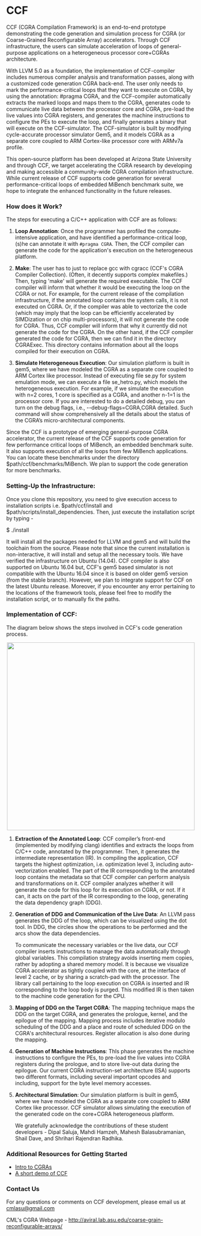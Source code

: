 # CCF

CCF (CGRA Compilation Framework) is an end-to-end prototype demonstrating the code generation and simulation process for CGRA (or Coarse-Grained Reconfigurable Array) accelerators. 
Through CCF infrastructure, the users can simulate acceleration of loops of general-purpose applications on a heterogeneous processor core+CGRAs architecture. 

With LLVM 5.0 as a foundation, the implementation of CCF-compiler includes numerous compiler analysis and transformation passes, along with a customized code generation CGRA back-end. 
The user only needs to mark the performance-critical loops that they want to execute on CGRA, by using the annotation: #pragma CGRA, 
and the CCF-compiler automatically extracts the marked loops and maps them to the CGRA, 
generates code to communicate live data between the processor core and CGRA, pre-load the live values into CGRA registers, 
and generates the machine instructions to configure the PEs to execute the loop, 
and finally generates a binary that will execute on the CCF-simulator.
The CCF-simulator is built by modifying cycle-accurate processor simulator Gem5, 
and it models CGRA as a separate core coupled to ARM Cortex-like processor core with ARMv7a profile.

This open-source platform has been developed at Arizona State University and through CCF, we target accelerating the CGRA research by developing and making accessible a community-wide CGRA compilation infrastructure.
While current release of CCF supports code generation for several performance-critical loops of embedded MiBench benchmark suite, 
we hope to integrate the enhanced functionality in the future releases.


### How does it Work?

The steps for executing a C/C++ application with CCF are as follows:

1.	**Loop Annotation**: Once the programmer has profiled the compute-intensive application, 
and have identified a performance-critical loop, (s)he can annotate it with `#pragma CGRA`. 
Then, the CCF compiler can generate the code for the application's execution on the heterogeneous platform.

2. **Make**: The user has to just to replace gcc with cgracc (CCF's CGRA Compiler Collection). 
(Often, it decently supports complex makefiles.) Then, typing 'make' will generate the required executable.
The CCF compiler will inform that whether it would be executing the loop on the CGRA or not. 
For example, for the current release of the compilation infrastructure, if the annotated loop contains the system calls, it is not executed on CGRA. 
Or, if the compiler was able to vectorize the code 
(which may imply that the loop can be efficiently accelerated by SIMDization or on chip multi-processors), 
it will not generate the code for CGRA. 
Thus, CCF compiler will inform that why it currently did not generate the code for the CGRA. 
On the other hand, if the CCF compiler generated the code for CGRA, then we can find it in the directory CGRAExec. 
This directory contains information about all the loops compiled for their execution on CGRA.

3. **Simulate Heterogeneous Execution**: 
Our simulation platform is built in gem5, where we have modeled the CGRA as a separate core coupled to ARM Cortex like processor. 
Instead of executing file se.py for system emulation mode, we can execute a file se_hetro.py, which models the heterogeneous execution. 
For example, if we simulate the execution with n=2 cores, 1 core is specified as a CGRA, and another n-1=1 is the processor core. 
If you are interested to do a detailed debug, you can turn on the debug flags, i.e., --debug-flags=CGRA,CGRA detailed. 
Such command will show comprehensively all the details about the status of the CGRA’s micro-architectural components.

Since the CCF is a prototype of emerging general-purpose CGRA accelerator, 
the current release of the CCF supports code generation for few performance critical loops of MiBench, an embedded benchmark suite. 
It also supports execution of all the loops from few MiBench applications.
You can locate these benchmarks under the directory $path/ccf/benchmarks/MiBench.
We plan to support the code generation for more benchmarks.

### Setting-Up the Infrastructure:

Once you clone this repository, you need to give execution access to installation scripts i.e. $path/ccf/install and $path/scripts/install_dependencies. 
Then, just execute the installation script by typing -

$ ./install 

It will install all the packages needed for LLVM and gem5 and will build the toolchain from the source.
Please note that since the current installation is non-interactive, it will install and setup all the necessary tools.
We have verified the infrastructure on Ubuntu (14.04). 
CCF compiler is also supported on Ubuntu 16.04 but, CCF's gem5 based simulator is not compatible with the Ubuntu 16.04 
since it is based on older gem5 version (from the stable branch). 
However, we plan to integrate support for CCF on the latest Ubuntu release.
Moreover, if you encounter any error pertaining to the locations of the framework tools, please feel free to modify the installation script, or to manually fix the paths.


### Implementation of CCF:

The diagram below shows the steps involved in CCF's code generation process. 

<p align="center">
  <img src="http://aviral.lab.asu.edu/wp-content/uploads/2018/05/ccf.png"/ height="500">
</p>

1.  **Extraction of the Annotated Loop**:
    CCF compiler’s front-end (implemented by modifying clang) identifies and extracts the loops from C/C++ code, 
    annotated by the programmer. 
    Then, it generates the intermediate representation (IR). 
    In compiling the application, CCF targets the highest optimization, i.e. optimization level 3, 
    including auto-vectorization enabled. 
    The part of the IR corresponding to the annotated loop contains the metadata so that 
    CCF compiler can perform analysis and transformations on it. CCF compiler analyzes whether it will generate the code for this loop for its execution on CGRA, or not. If it can, it acts on the part of the IR corresponding to the loop, generating the data dependency graph (DDG).
 
 2.	**Generation of DDG and Communication of the Live Data**: An LLVM pass generates the DDG of the loop, 
    which can be visualized using the dot tool. In DDG, the circles show the operations to be performed
    and the arcs show the data dependencies. 
     
    To communicate the necessary variables or the live data, 
    our CCF compiler inserts instructions to manage the data automatically through global variables. 
    This compilation strategy avoids inserting mem copies, rather by adopting a shared memory model. 
    It is because we visualize CGRA accelerator as tightly coupled with the core, 
    at the interface of level 2 cache, or by sharing a scratch-pad with the processor.
    The library call pertaining to the loop execution on CGRA is inserted and IR corresponding to the loop body is purged. 
    This modified IR is then taken to the machine code generation for the CPU.
 
 3.	**Mapping of DDG on the Target CGRA**: The mapping technique maps the DDG on the target CGRA, 
    and generates the prologue, kernel, and the epilogue of the mapping. 
    Mapping process includes iterative modulo scheduling of the DDG 
    and a place and route of scheduled DDG on the CGRA's architectural resources.
    Register allocation is also done during the mapping.
    
4.	**Generation of Machine Instructions**:  ThIs phase generates the machine instructions to configure the PEs,
    to pre-load the live values into CGRA registers during the prologue, 
    and to store live-out data during the epilogue.
    Our current CGRA instruction-set architecture (ISA) supports two different formats, 
    including several important opcodes and including, support for the byte level memory accesses.
    
5.	**Architectural Simulation**: Our simulation platform is built in gem5, 
    where we have modeled the CGRA as a separate core coupled to ARM Cortex like processor.
    CCF simulator allows simulating the execution of the generated code on the core+CGRA heterogeneous platform.    

    We gratefully acknowledge the contributions of these student developers - 
    Dipal Saluja, 
    Mahdi Hamzeh, 
    Mahesh Balasubramanian,
    Shail Dave, and
    Shrihari Rajendran Radhika.
    
### Additional Resources for Getting Started

- [Intro to CGRAs](https://youtu.be/4h2Po78be-Q)
- [A short demo of CCF](https://www.youtube.com/watch?v=iGV1lHsjy4w&t=1s)

### Contact Us

For any questions or comments on CCF development, please email us at cmlasu@gmail.com

CML's CGRA Webpage - http://aviral.lab.asu.edu/coarse-grain-reconfigurable-arrays/
